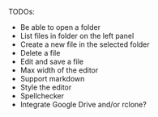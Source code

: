 TODOs:
- Be able to open a folder
- List files in folder on the left panel
- Create a new file in the selected folder
- Delete a file
- Edit and save a file
- Max width of the editor
- Support markdown
- Style the editor
- Spellchecker
- Integrate Google Drive and/or rclone?
